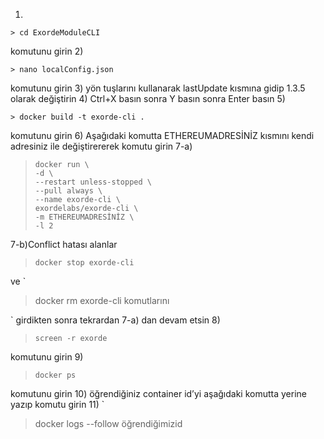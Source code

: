 1) 

    > cd ExordeModuleCLI

 komutunu girin 
2)  

    > nano localConfig.json

 komutunu girin
3)  yön tuşlarını kullanarak lastUpdate kısmına gidip 1.3.5 olarak değiştirin
4)  Ctrl+X basın sonra Y basın sonra Enter basın
5)  

    > docker build -t exorde-cli .

 komutunu girin
6)  Aşağıdaki komutta ETHEREUMADRESİNİZ kısmını kendi adresiniz ile değiştirererek komutu girin 
7-a)  

>     docker run \
>     -d \
>     --restart unless-stopped \
>     --pull always \
>     --name exorde-cli \
>     exordelabs/exorde-cli \
>     -m ETHEREUMADRESİNİZ \
>     -l 2

7-b)Conflict hatası alanlar 

> `docker stop exorde-cli`

 ve `

> docker rm exorde-cli komutlarını

` girdikten sonra tekrardan 7-a) dan devam etsin
8)  

> `screen -r exorde`

 komutunu girin
9) 

> `docker ps`

komutunu girin
10)  öğrendiğiniz container id’yi aşağıdaki komutta yerine yazıp komutu girin
11)  `

> docker logs --follow öğrendiğimizid
